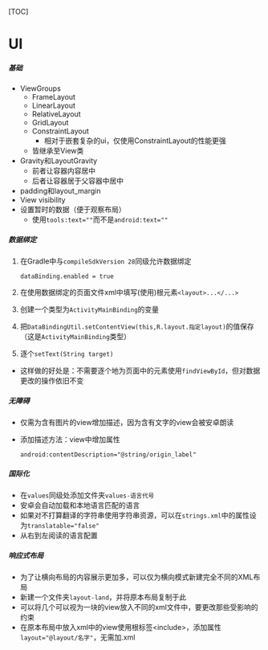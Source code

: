 [TOC]

# UI

##### 基础

- ViewGroups
  - FrameLayout
  - LinearLayout
  - RelativeLayout
  - GridLayout
  - ConstraintLayout
    - 相对于嵌套复杂的ui，仅使用ConstraintLayout的性能更强
  - 皆继承至View类
- Gravity和LayoutGravity
  - 前者让容器内容居中
  - 后者让容器居于父容器中居中
- padding和layout_margin
- View visibility
- 设置暂时的数据（便于观察布局）
  - 使用`tools:text=""`而不是`android:text=""`

##### 数据绑定

1. 在Gradle中与`compileSdkVersion 28`同级允许数据绑定

   `dataBinding.enabled = true`

2. 在使用数据绑定的页面文件xml中填写(使用)根元素`<layout>...</...>`

3. 创建一个类型为`ActivityMainBinding`的变量

4. 把`DataBindingUtil.setContentView(this,R.layout.指定layout)`的值保存（这是`ActivityMainBinding`类型）

5. 逐个`setText(String target)`



- 这样做的好处是：不需要逐个地为页面中的元素使用`findViewById`，但对数据更改的操作依旧不变

##### 无障碍

- 仅需为含有图片的view增加描述，因为含有文字的view会被安卓朗读

- 添加描述方法：view中增加属性

  `android:contentDescription="@string/origin_label"`

##### 国际化

- 在`values`同级处添加文件夹`values-语言代号`
- 安卓会自动加载和本地语言匹配的语言
- 如果对不打算翻译的字符串使用字符串资源，可以在`strings.xml`中的属性设为`translatable="false"`
- 从右到左阅读的语言配置

##### 响应式布局

- 为了让横向布局的内容展示更加多，可以仅为横向模式新建完全不同的XML布局
- 新建一个文件夹`layout-land`，并将原本布局复制于此
- 可以将几个可以视为一块的view放入不同的xml文件中，要更改那些受影响的约束
- 在原本布局中放入xml中的view使用根标签\<include>，添加属性`layout="@layout/名字"`，无需加.xml



